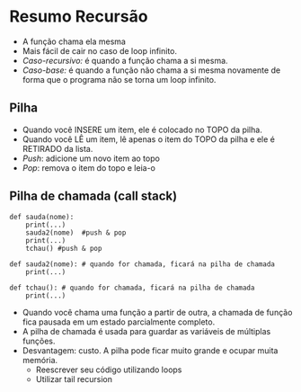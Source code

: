 # Resumo Recursão

- A função chama ela mesma
- Mais fácil de cair no caso de loop infinito.
- *Caso-recursivo:* é quando a função chama a si mesma.
- *Caso-base:* é quando a função não chama a si mesma novamente de forma que o programa não se torna um loop infinito.

## Pilha

- Quando você INSERE um item, ele é colocado no TOPO da pilha.
- Quando você LÊ um item, lê apenas o item do TOPO da pilha e ele é RETIRADO da lista.
- *Push*: adicione um novo item ao topo
- *Pop*: remova o item do topo e leia-o

## Pilha de chamada (call stack)

```
def sauda(nome):
    print(...)
    sauda2(nome)  #push & pop
    print(...)
    tchau() #push & pop

def sauda2(nome): # quando for chamada, ficará na pilha de chamada
    print(...)

def tchau(): # quando for chamada, ficará na pilha de chamada
    print(...)
 ```

- Quando você chama uma função a partir de outra, a chamada de função fica pausada em um estado parcialmente completo.
- A pilha de chamada é usada para guardar as variáveis de múltiplas funções.
- Desvantagem: custo. A pilha pode ficar muito grande e ocupar muita memória.
    - Reescrever seu código utilizando loops
    - Utilizar tail recursion
